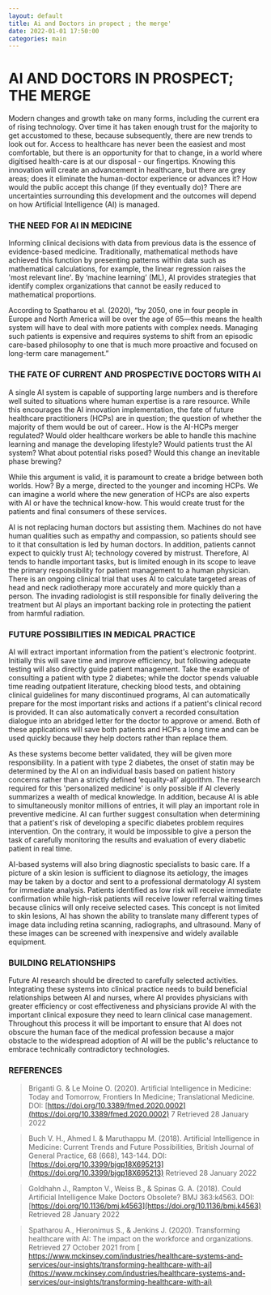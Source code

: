 ```yaml
---
layout: default
title: Ai and Doctors in propect ; the merge'
date: 2022-01-01 17:50:00
categories: main
---
```


# AI AND DOCTORS IN PROSPECT; THE MERGE 
Modern changes and growth take on many forms, including the current era of rising technology. Over time it has taken enough trust for the majority to get accustomed to these, because subsequently, there are new trends to look out for. Access to healthcare has never been the easiest and most comfortable, but there is an opportunity for that to change, in a world where digitised health-care is at our disposal - our fingertips.
Knowing this innovation will create an advancement in healthcare, but there are grey areas; does it eliminate the human-doctor experience or advances it? How would the public accept this change (if they eventually do)? There are uncertainties surrounding this development and the outcomes will depend on how Artificial Intelligence (AI) is managed.

### THE NEED FOR AI IN MEDICINE
Informing clinical decisions with data from previous data is the essence of evidence-based medicine. Traditionally, mathematical methods have achieved this function by presenting patterns within data such as mathematical calculations, for example, the linear regression raises the 'most relevant line'. By ‘machine learning’ (ML), AI provides strategies that identify complex organizations that cannot be easily reduced to mathematical proportions.

According to Spatharou et al. (2020), “by 2050, one in four people in Europe and North America will be over the age of 65—this means the health system will have to deal with more patients with complex needs. Managing such patients is expensive and requires systems to shift from an episodic care-based philosophy to one that is much more proactive and focused on long-term care management.”

### THE FATE OF CURRENT AND PROSPECTIVE DOCTORS WITH AI
A single AI system is capable of supporting large numbers and is therefore well suited to situations where human expertise is a rare resource. While this encourages the AI innovation implementation, the fate of future healthcare practitioners (HCPs) are in question; the question of whether the majority of them would be out of career.. How is the AI-HCPs merger regulated? Would older healthcare workers be able to handle this machine learning and manage the developing lifestyle? Would patients trust the AI system? What about potential risks posed? Would this change an inevitable phase brewing?

While this argument is valid, it is paramount to create a bridge between both worlds. How? By a merge, directed to the younger and incoming HCPs. We can imagine a world where the new generation of HCPs are also experts with AI or have the technical know-how. This would create trust for the patients and final consumers of these services.

AI is not replacing human doctors but assisting them. Machines do not have human qualities such as empathy and compassion, so patients should see to it that consultation is led by human doctors. In addition, patients cannot expect to quickly trust AI; technology covered by mistrust. Therefore, AI tends to handle important tasks, but is limited enough in its scope to leave the primary responsibility for patient management to a human physician. There is an ongoing clinical trial that uses AI to calculate targeted areas of head and neck radiotherapy more accurately and more quickly than a person. The invading radiologist is still responsible for finally delivering the treatment but AI plays an important backing role in protecting the patient from harmful radiation.

### FUTURE POSSIBILITIES IN MEDICAL PRACTICE
AI will extract important information from the patient's electronic footprint. Initially this will save time and improve efficiency, but following adequate testing will also directly guide patient management. Take the example of consulting a patient with type 2 diabetes; while the doctor spends valuable time reading outpatient literature, checking blood tests, and obtaining clinical guidelines for many discontinued programs, AI can automatically prepare for the most important risks and actions if a patient's clinical record is provided. It can also automatically convert a recorded consultation dialogue into an abridged letter for the doctor to approve or amend. Both of these applications will save both patients and HCPs a long time and can be used quickly because they help doctors rather than replace them.

As these systems become better validated, they will be given more responsibility. In a patient with type 2 diabetes, the onset of statin may be determined by the AI on an individual basis based on patient history concerns rather than a strictly defined ‘equality-all’ algorithm. The research required for this 'personalized medicine' is only possible if AI cleverly summarizes a wealth of medical knowledge. In addition, because AI is able to simultaneously monitor millions of entries, it will play an important role in preventive medicine. AI can further suggest consultation when determining that a patient's risk of developing a specific diabetes problem requires intervention. On the contrary, it would be impossible to give a person the task of carefully monitoring the results and evaluation of every diabetic patient in real time.

AI-based systems will also bring diagnostic specialists to basic care. If a picture of a skin lesion is sufficient to diagnose its aetiology, the images may be taken by a doctor and sent to a professional dermatology AI system for immediate analysis. Patients identified as low risk will receive immediate confirmation while high-risk patients will receive lower referral waiting times because clinics will only receive selected cases. This concept is not limited to skin lesions, AI has shown the ability to translate many different types of image data including retina scanning, radiographs, and ultrasound. Many of these images can be screened with inexpensive and widely available equipment.

### BUILDING RELATIONSHIPS
Future AI research should be directed to carefully selected activities. Integrating these systems into clinical practice needs to build beneficial relationships between AI and nurses, where AI provides physicians with greater efficiency or cost effectiveness and physicians provide AI with the important clinical exposure they need to learn clinical case management. Throughout this process it will be important to ensure that AI does not obscure the human face of the medical profession because a major obstacle to the widespread adoption of AI will be the public's reluctance to embrace technically contradictory technologies.

### REFERENCES

> Briganti G. & Le Moine O. (2020). Artificial Intelligence in Medicine: Today and Tomorrow, Frontiers In Medicine; Translational Medicine. DOI: 
[https://doi.org/10.3389/fmed.2020.0002](https://doi.org/10.3389/fmed.2020.0002) 7 Retrieved 28 January 2022

> Buch V. H., Ahmed I. & Maruthappu M. (2018). Artificial Intelligence in Medicine: Current Trends and Future Possibilities, British Journal of General Practice, 68 (668), 143-144. DOI: [https://doi.org/10.3399/bjgp18X695213](https://doi.org/10.3399/bjgp18X695213)	   Retrieved 28 January 2022

> Goldhahn J., Rampton V., Weiss B., & Spinas G. A. (2018). Could Artificial Intelligence Make Doctors Obsolete? BMJ 363:k4563. DOI: 
[https://doi.org/10.1136/bmj.k4563](https://doi.org/10.1136/bmj.k4563)
 Retrieved 28 January 2022

> Spatharou A., Hieronimus S., & Jenkins J. (2020). Transforming healthcare with AI: The impact on the workforce and organizations. Retrieved 27 October 2021 from
[ https://www.mckinsey.com/industries/healthcare-systems-and-services/our-insights/transforming-healthcare-with-ai](https://www.mckinsey.com/industries/healthcare-systems-and-services/our-insights/transforming-healthcare-with-ai)	

